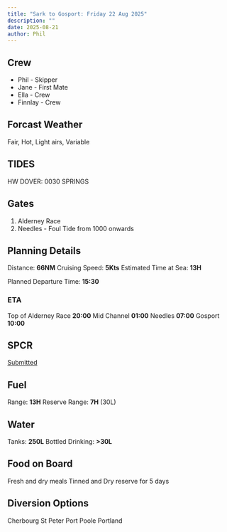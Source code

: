 ```yaml
---
title: "Sark to Gosport: Friday 22 Aug 2025"
description: ""
date: 2025-08-21
author: Phil
---
```


## Crew

- Phil - Skipper
- Jane - First Mate
- Ella - Crew
- Finnlay - Crew

## Forcast Weather
Fair, Hot, Light airs, Variable

## TIDES

HW DOVER: 0030 SPRINGS

## Gates

1. Alderney Race
2. Needles - Foul Tide from 1000 onwards

## Planning Details

Distance: **66NM**
Cruising Speed: **5Kts**
Estimated Time at Sea: **13H**

Planned Departure Time: **15:30**

### ETA

Top of Alderney Race **20:00**
Mid Channel **01:00**
Needles **07:00**
Gosport **10:00** 

## SPCR

[Submitted](https://www.spcr.homeoffice.gov.uk/save-voyage/check-answers?voyageId=311213f7-be4f-4bee-b509-64dffbbb785b)

## Fuel
Range: **13H**
Reserve Range: **7H** (30L)

## Water
Tanks: **250L**
Bottled Drinking: **>30L**

## Food on Board
Fresh and dry meals
Tinned and Dry reserve for 5 days

## Diversion Options
 Cherbourg
 St Peter Port
 Poole
 Portland